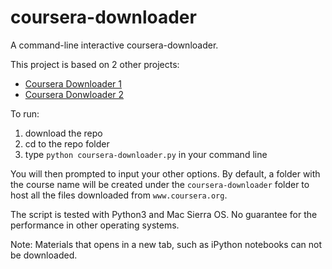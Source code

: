 # coursera-downloader

A command-line interactive coursera-downloader.

This project is based on 2 other projects:
  - [Coursera Downloader 1](https://github.com/coursera-dl/coursera-dl)
  - [Coursera Donwloader 2](https://github.com/jansenicus/www-coursera-downloader)

To run:
1. download the repo 
2. cd to the repo folder
3. type `python coursera-downloader.py` in your command line

You will then prompted to input your other options. By default, a folder with the course name will be created under the
`coursera-downloader` folder to host all the files downloaded from `www.coursera.org`.

The script is tested with Python3 and Mac Sierra OS.
No guarantee for the performance in other operating systems.

Note: 
Materials that opens in a new tab, such as iPython notebooks can not be downloaded.
